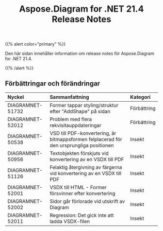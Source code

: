 ﻿---
title: Aspose.Diagram for .NET 21.4 Release Notes
type: docs
weight: 9
url: /sv/net/aspose-diagram-for-net-21-4-release-notes/
---
{{% alert color="primary" %}} 

Den här sidan innehåller information om release notes för Aspose.Diagram for .NET 21.4.

{{% /alert %}} 
## **Förbättringar och förändringar**

|**Nyckel**|**Sammanfattning**|**Kategori**|
|:- |:- |:- |
|DIAGRAMNET-51732|Former tappar styling/struktur efter "AddShape" på sidan|Förbättring|
|DIAGRAMNET-52012|Problem med flera rekvisitauppdateringar|Förbättring|
|DIAGRAMNET-50538|VSD till PDF-konvertering, är bitmappsformen felplacerad för den ursprungliga positionen|Insekt|
|DIAGRAMNET-50956|Textobjekten förskjuts vid konvertering av en VSDX till PDF|Insekt|
|DIAGRAMNET-51126|Felaktig återgivning av färgerna vid konvertering av en VSDX till PDF|Insekt|
|DIAGRAMNET-52001|VSDX till HTML - Former försvinner efter konvertering|Insekt|
|DIAGRAMNET-52002|Sidor går förlorade vid utskrift av Diagram|Insekt|
|DIAGRAMNET-52011|Regression: Det gick inte att ladda VSDX-filen|Insekt|





